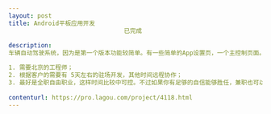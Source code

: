 ```yaml
---                
layout: post       
title: Android平板应用开发
                                已完成
           
description: 
车辆自动驾驶系统，因为是第一个版本功能较简单。有一些简单的App设置页，一个主控制页面。主要功能是绘制出车辆行驶路径（不需要完整的道路绘制，只需要绘制一条直线道路+车辆行驶路径）和车辆障碍提醒。

1. 需要北京的工程师；
2. 根据客户的需要有 5天左右的驻场开发，其他时间远程协作；
3. 最好是全职自由职业，这样时间比较中可控。不过如果你有足够的自信能够胜任，兼职也可以接受。
     
contenturl: https://pro.lagou.com/project/4118.html      
---                 
```

